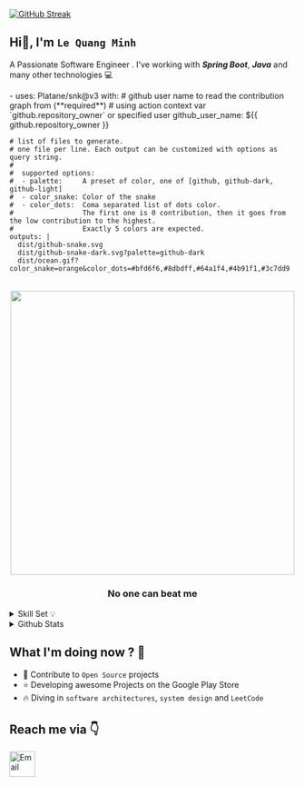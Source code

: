 <!-- <img src="assets/gif/developer.gif" width="100%"/> -->

<div align="start">

 <a href="https://git.io/streak-stats"><img src="https://github-readme-streak-stats.herokuapp.com?user=minhniee&theme=telegram&hide_border=true&border_radius=5.3&date_format=M%20j%5B%2C%20Y%5D" alt="GitHub Streak" /></a>
## Hi👋, I'm `Le Quang Minh`
A Passionate Software Engineer . I've working with ***Spring Boot***, ***Java*** and many other technologies 💻

</div>
- uses: Platane/snk@v3
  with:
    # github user name to read the contribution graph from (**required**)
    # using action context var `github.repository_owner` or specified user
    github_user_name: ${{ github.repository_owner }}

    # list of files to generate.
    # one file per line. Each output can be customized with options as query string.
    #
    #  supported options:
    #  - palette:     A preset of color, one of [github, github-dark, github-light]
    #  - color_snake: Color of the snake
    #  - color_dots:  Coma separated list of dots color.
    #                 The first one is 0 contribution, then it goes from the low contribution to the highest.
    #                 Exactly 5 colors are expected.
    outputs: |
      dist/github-snake.svg
      dist/github-snake-dark.svg?palette=github-dark
      dist/ocean.gif?color_snake=orange&color_dots=#bfd6f6,#8dbdff,#64a1f4,#4b91f1,#3c7dd9
######

<div align="center">
    <img src="assets/gif/developer.gif" width="500px"/>
    <h3><b> No one can beat me</b></h3>
</div>

<details>
<summary>Skill Set 💡</summary>
<div align="center">
    
| Language | `Java` `C#` `Python` |
| Backend | `Spring Boot` |
| Web | `ReactJS/NextJS` `VueJS`|
| Database | `MSSQL` `MySQL` |
| Others | `Firebase` `Redis` |

</div>

</details>



<details>
    <summary>Github Stats</summary>
    <p align="center">
        <img 

        />
    </p>

</details>

## What I'm doing now ? 👀

- 🎨 Contribute to `Open Source` projects
- ⭐ Developing awesome Projects on the Google Play Store
- 🔥 Diving in `software architectures`, `system design` and `LeetCode`

######

## Reach me via 👇

<div style="display: flex; justify-content: flex-start;">

  <!-- GMAIL -->
  <a href="mailto:minhlqbth1912@gmail.com" title="Send Email" style="padding-right: 10px;">
    <img src="assets/logo/Gmail.png" width="45" alt="Email" />
  </a>



</div>
